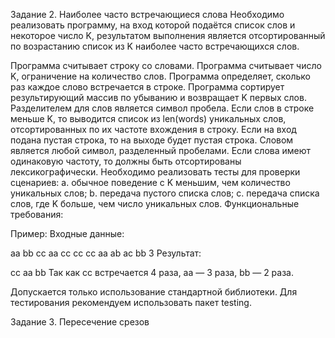 Задание 2. Наиболее часто встречающиеся слова
Необходимо реализовать программу, на вход которой подаётся список слов и некоторое число K, результатом выполнения является отсортированный по возрастанию список из K наиболее часто встречающихся слов.

Программа считывает строку со словами.
Программа считывает число K, ограничение на количество слов.
Программа определяет, сколько раз каждое слово встречается в строке.
Программа сортирует результирующий массив по убыванию и возвращает K первых слов.
Разделителем для слов является символ пробела.
Если слов в строке меньше K, то выводится список из len(words) уникальных слов, отсортированных по их частоте вхождения в строку.
Если на вход подана пустая строка, то на выходе будет пустая строка.
Словом является любой символ, разделенный пробелами.
Если слова имеют одинаковую частоту, то должны быть отсортированы лексикографически.
Необходимо реализовать тесты для проверки сценариев:
a. обычное поведение с K меньшим, чем количество уникальных слов;
b. передача пустого списка слов;
c. передача списка слов, где K больше, чем число уникальных слов.
Функциональные требования:

Пример:
Входные данные:

aa bb cc aa cc cc cc aa ab ac bb
3
Результат:

cc aa bb
Так как cc встречается 4 раза, aa — 3 раза, bb — 2 раза.

Допускается только использование стандартной библиотеки.
Для тестирования рекомендуем использовать пакет testing.

Задание 3. Пересечение срезов